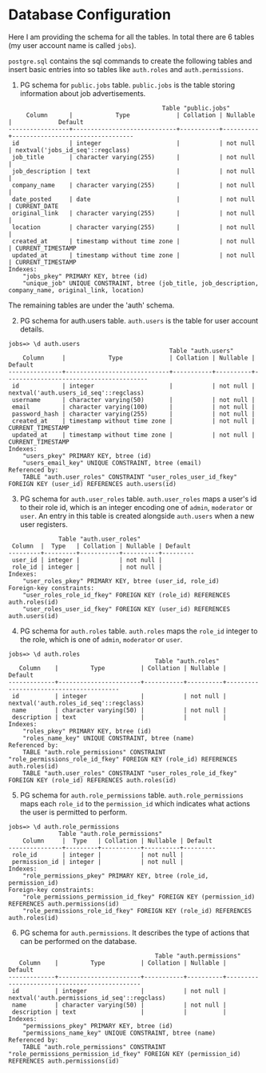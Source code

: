 # Database Configuration

Here I am providing the schema for all the tables. In total there are 6 tables (my user account name is called `jobs`). 

`postgre.sql` contains the sql commands to create the following tables and insert basic entries into so tables like `auth.roles` and `auth.permissions`.

1. PG schema for `public.jobs` table. `public.jobs` is the table storing information about job advertisements.
```
                                           Table "public.jobs"
     Column      |            Type             | Collation | Nullable |             Default              
-----------------+-----------------------------+-----------+----------+----------------------------------
 id              | integer                     |           | not null | nextval('jobs_id_seq'::regclass)
 job_title       | character varying(255)      |           | not null | 
 job_description | text                        |           | not null | 
 company_name    | character varying(255)      |           | not null | 
 date_posted     | date                        |           | not null | CURRENT_DATE
 original_link   | character varying(255)      |           | not null | 
 location        | character varying(255)      |           | not null | 
 created_at      | timestamp without time zone |           | not null | CURRENT_TIMESTAMP
 updated_at      | timestamp without time zone |           | not null | CURRENT_TIMESTAMP
Indexes:
    "jobs_pkey" PRIMARY KEY, btree (id)
    "unique_job" UNIQUE CONSTRAINT, btree (job_title, job_description, company_name, original_link, location)
```

The remaining tables are under the 'auth' schema.

2. PG schema for auth.users table. `auth.users` is the table for user account details.
```
jobs=> \d auth.users
                                             Table "auth.users"
    Column     |            Type             | Collation | Nullable |                Default                 
---------------+-----------------------------+-----------+----------+----------------------------------------
 id            | integer                     |           | not null | nextval('auth.users_id_seq'::regclass)
 username      | character varying(50)       |           | not null | 
 email         | character varying(100)      |           | not null | 
 password_hash | character varying(255)      |           | not null | 
 created_at    | timestamp without time zone |           | not null | CURRENT_TIMESTAMP
 updated_at    | timestamp without time zone |           | not null | CURRENT_TIMESTAMP
Indexes:
    "users_pkey" PRIMARY KEY, btree (id)
    "users_email_key" UNIQUE CONSTRAINT, btree (email)
Referenced by:
    TABLE "auth.user_roles" CONSTRAINT "user_roles_user_id_fkey" FOREIGN KEY (user_id) REFERENCES auth.users(id)

```

3. PG schema for `auth.user_roles` table. `auth.user_roles` maps a user's id to their role id, which is an integer encoding one of `admin`, `moderator` or `user`. An entry in this table is created alongside `auth.users` when a new user registers. 
```
              Table "auth.user_roles"
 Column  |  Type   | Collation | Nullable | Default 
---------+---------+-----------+----------+---------
 user_id | integer |           | not null | 
 role_id | integer |           | not null | 
Indexes:
    "user_roles_pkey" PRIMARY KEY, btree (user_id, role_id)
Foreign-key constraints:
    "user_roles_role_id_fkey" FOREIGN KEY (role_id) REFERENCES auth.roles(id)
    "user_roles_user_id_fkey" FOREIGN KEY (user_id) REFERENCES auth.users(id)
```

4. PG schema for `auth.roles` table. `auth.roles` maps the `role_id` integer to the role, which is one of `admin`, `moderator` or `user`.
```
jobs=> \d auth.roles
                                         Table "auth.roles"
   Column    |         Type          | Collation | Nullable |                Default                 
-------------+-----------------------+-----------+----------+----------------------------------------
 id          | integer               |           | not null | nextval('auth.roles_id_seq'::regclass)
 name        | character varying(50) |           | not null | 
 description | text                  |           |          | 
Indexes:
    "roles_pkey" PRIMARY KEY, btree (id)
    "roles_name_key" UNIQUE CONSTRAINT, btree (name)
Referenced by:
    TABLE "auth.role_permissions" CONSTRAINT "role_permissions_role_id_fkey" FOREIGN KEY (role_id) REFERENCES auth.roles(id)
    TABLE "auth.user_roles" CONSTRAINT "user_roles_role_id_fkey" FOREIGN KEY (role_id) REFERENCES auth.roles(id)
```

5. PG schema for `auth.role_permissions` table. `auth.role_permissions` maps each `role_id` to the `permission_id` which indicates what actions the user is permitted to perform.
```
jobs=> \d auth.role_permissions
              Table "auth.role_permissions"
    Column     |  Type   | Collation | Nullable | Default 
---------------+---------+-----------+----------+---------
 role_id       | integer |           | not null | 
 permission_id | integer |           | not null | 
Indexes:
    "role_permissions_pkey" PRIMARY KEY, btree (role_id, permission_id)
Foreign-key constraints:
    "role_permissions_permission_id_fkey" FOREIGN KEY (permission_id) REFERENCES auth.permissions(id)
    "role_permissions_role_id_fkey" FOREIGN KEY (role_id) REFERENCES auth.roles(id)
```

6. PG schema for `auth.permissions`. It describes the type of actions that can be performed on the database.
```
                                         Table "auth.permissions"
   Column    |         Type          | Collation | Nullable |                   Default                    
-------------+-----------------------+-----------+----------+----------------------------------------------
 id          | integer               |           | not null | nextval('auth.permissions_id_seq'::regclass)
 name        | character varying(50) |           | not null | 
 description | text                  |           |          | 
Indexes:
    "permissions_pkey" PRIMARY KEY, btree (id)
    "permissions_name_key" UNIQUE CONSTRAINT, btree (name)
Referenced by:
    TABLE "auth.role_permissions" CONSTRAINT "role_permissions_permission_id_fkey" FOREIGN KEY (permission_id) REFERENCES auth.permissions(id)
```